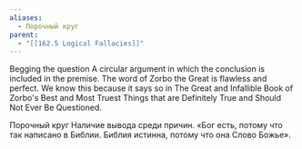 ```yaml
---
aliases:
  - Порочный круг
parent:
  - "[[162.5 Logical Fallacies]]"
---
```

Begging the question
A circular argument in which the conclusion is included in the premise.
The word of Zorbo the Great is flawless and perfect.
We know this because it says so in The Great and Infallible Book of Zorbo's Best and Most Truest Things that are Definitely True and Should Not Ever Be Questioned.

Порочный круг
Наличие вывода среди причин.
«Бог есть, потому что так написано в
Библии. Библия истинна, потому что она Слово Божье».